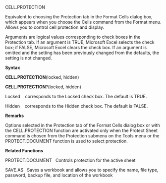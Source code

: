 CELL.PROTECTION

Equivalent to choosing the Protection tab in the Format Cells dialog
box, which appears when you choose the Cells command from the Format
menu. Allows you to control cell protection and display.

Arguments are logical values corresponding to check boxes in the
Protection tab. If an argument is TRUE, Microsoft Excel selects the
check box; if FALSE, Microsoft Excel clears the check box. If an
argument is omitted and the setting has been previously changed from the
defaults, the setting is not changed.

**Syntax**

**CELL.PROTECTION**(locked, hidden)

**CELL.PROTECTION**?(locked, hidden)

Locked    corresponds to the Locked check box. The default is TRUE.

Hidden    corresponds to the Hidden check box. The default is FALSE.

**Remarks**

Options selected in the Protection tab of the Format Cells dialog box or
with the CELL.PROTECTION function are activated only when the Protect
Sheet command is chosen from the Protection submenu on the Tools menu or
the PROTECT.DOCUMENT function is used to select protection.

**Related Functions**

PROTECT.DOCUMENT   Controls protection for the active sheet

SAVE.AS   Saves a workbook and allows you to specify the name, file
type, password, backup file, and location of the workbook


